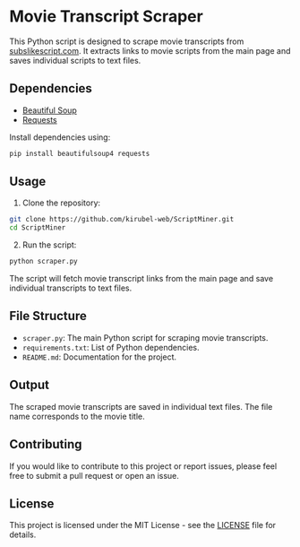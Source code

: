 # Movie Transcript Scraper

This Python script is designed to scrape movie transcripts from [subslikescript.com](https://subslikescript.com). It extracts links to movie scripts from the main page and saves individual scripts to text files.

## Dependencies

- [Beautiful Soup](https://www.crummy.com/software/BeautifulSoup/)
- [Requests](https://docs.python-requests.org/en/latest/)

Install dependencies using:

```bash
pip install beautifulsoup4 requests
```

## Usage

1. Clone the repository:

```bash
git clone https://github.com/kirubel-web/ScriptMiner.git
cd ScriptMiner
```

2. Run the script:

```bash
python scraper.py
```

The script will fetch movie transcript links from the main page and save individual transcripts to text files.

## File Structure

- `scraper.py`: The main Python script for scraping movie transcripts.
- `requirements.txt`: List of Python dependencies.
- `README.md`: Documentation for the project.

## Output

The scraped movie transcripts are saved in individual text files. The file name corresponds to the movie title.

## Contributing

If you would like to contribute to this project or report issues, please feel free to submit a pull request or open an issue.

## License

This project is licensed under the MIT License - see the [LICENSE](LICENSE) file for details.
